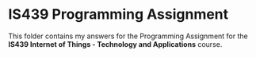 # IS439 Programming Assignment

This folder contains my answers for the Programming Assignment for the **IS439 Internet of Things - Technology and Applications** course.